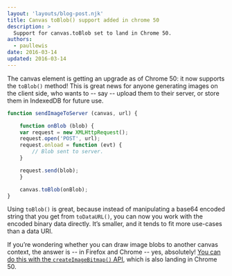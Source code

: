 ```yaml
---
layout: 'layouts/blog-post.njk'
title: Canvas toBlob() support added in chrome 50 
description: >
  Support for canvas.toBlob set to land in Chrome 50.
authors:
  - paullewis
date: 2016-03-14
updated: 2016-03-14
---
```


The canvas element is getting an upgrade as of Chrome 50: it now supports the `toBlob()` method! This is great news for anyone generating images on the client side, who wants to -- say -- upload them to their server, or store them in IndexedDB for future use.


```js
function sendImageToServer (canvas, url) {

    function onBlob (blob) {
    var request = new XMLHttpRequest();
    request.open('POST', url);
    request.onload = function (evt) {
        // Blob sent to server.
    }

    request.send(blob);
    }

    canvas.toBlob(onBlob);
}
```   


Using `toBlob()` is great, because instead of manipulating a base64 encoded string that you get from `toDataURL()`, you can now you work with the encoded binary data directly. It’s smaller, and it tends to fit more use-cases than a data URI.

If you’re wondering whether you can draw image blobs to another canvas context, the answer is -- in Firefox and Chrome -- yes, absolutely! [You can do this with the `createImageBitmap()` API](https://developers.google.com/web/updates/2016/03/createimagebitmap-in-chrome-50), which is also landing in Chrome 50.


